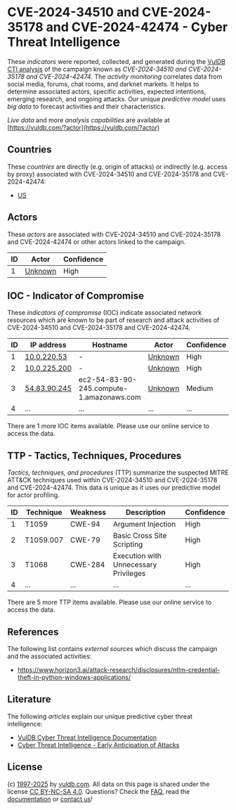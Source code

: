 # CVE-2024-34510 and CVE-2024-35178 and CVE-2024-42474 - Cyber Threat Intelligence

These _indicators_ were reported, collected, and generated during the [VulDB CTI analysis](https://vuldb.com/?kb.cti) of the campaign known as _CVE-2024-34510 and CVE-2024-35178 and CVE-2024-42474_. The _activity monitoring_ correlates data from social media, forums, chat rooms, and darknet markets. It helps to determine associated actors, specific activities, expected intentions, emerging research, and ongoing attacks. Our unique _predictive model_ uses _big data_ to forecast activities and their characteristics.

_Live data_ and more _analysis capabilities_ are available at [https://vuldb.com/?actor](https://vuldb.com/?actor)

## Countries

These _countries_ are directly (e.g. origin of attacks) or indirectly (e.g. access by proxy) associated with CVE-2024-34510 and CVE-2024-35178 and CVE-2024-42474:

* [US](https://vuldb.com/?country.us)

## Actors

These _actors_ are associated with CVE-2024-34510 and CVE-2024-35178 and CVE-2024-42474 or other actors linked to the campaign.

ID | Actor | Confidence
-- | ----- | ----------
1 | [Unknown](https://vuldb.com/?actor.unknown) | High

## IOC - Indicator of Compromise

These _indicators of compromise_ (IOC) indicate associated network resources which are known to be part of research and attack activities of CVE-2024-34510 and CVE-2024-35178 and CVE-2024-42474.

ID | IP address | Hostname | Actor | Confidence
-- | ---------- | -------- | ----- | ----------
1 | [10.0.220.53](https://vuldb.com/?ip.10.0.220.53) | - | [Unknown](https://vuldb.com/?actor.unknown) | High
2 | [10.0.225.200](https://vuldb.com/?ip.10.0.225.200) | - | [Unknown](https://vuldb.com/?actor.unknown) | High
3 | [54.83.90.245](https://vuldb.com/?ip.54.83.90.245) | ec2-54-83-90-245.compute-1.amazonaws.com | [Unknown](https://vuldb.com/?actor.unknown) | Medium
4 | ... | ... | ... | ...

There are 1 more IOC items available. Please use our online service to access the data.

## TTP - Tactics, Techniques, Procedures

_Tactics, techniques, and procedures_ (TTP) summarize the suspected MITRE ATT&CK techniques used within CVE-2024-34510 and CVE-2024-35178 and CVE-2024-42474. This data is unique as it uses our predictive model for actor profiling.

ID | Technique | Weakness | Description | Confidence
-- | --------- | -------- | ----------- | ----------
1 | T1059 | CWE-94 | Argument Injection | High
2 | T1059.007 | CWE-79 | Basic Cross Site Scripting | High
3 | T1068 | CWE-284 | Execution with Unnecessary Privileges | High
4 | ... | ... | ... | ...

There are 5 more TTP items available. Please use our online service to access the data.

## References

The following list contains _external sources_ which discuss the campaign and the associated activities:

* https://www.horizon3.ai/attack-research/disclosures/ntlm-credential-theft-in-python-windows-applications/

## Literature

The following _articles_ explain our unique predictive cyber threat intelligence:

* [VulDB Cyber Threat Intelligence Documentation](https://vuldb.com/?kb.cti)
* [Cyber Threat Intelligence - Early Anticipation of Attacks](https://www.scip.ch/en/?labs.20201022)

## License

(c) [1997-2025](https://vuldb.com/?kb.changelog) by [vuldb.com](https://vuldb.com/?kb.about). All data on this page is shared under the license [CC BY-NC-SA 4.0](https://creativecommons.org/licenses/by-nc-sa/4.0/). Questions? Check the [FAQ](https://vuldb.com/?kb.faq), read the [documentation](https://vuldb.com/?kb) or [contact us](https://vuldb.com/?contact)!
